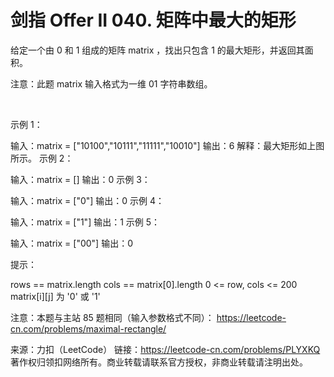 # 剑指 Offer II 040. 矩阵中最大的矩形

给定一个由 0 和 1 组成的矩阵 matrix ，找出只包含 1 的最大矩形，并返回其面积。

注意：此题 matrix 输入格式为一维 01 字符串数组。

 

示例 1：



输入：matrix = ["10100","10111","11111","10010"]
输出：6
解释：最大矩形如上图所示。
示例 2：

输入：matrix = []
输出：0
示例 3：

输入：matrix = ["0"]
输出：0
示例 4：

输入：matrix = ["1"]
输出：1
示例 5：

输入：matrix = ["00"]
输出：0
 

提示：

rows == matrix.length
cols == matrix[0].length
0 <= row, cols <= 200
matrix[i][j] 为 '0' 或 '1'
 

注意：本题与主站 85 题相同（输入参数格式不同）： https://leetcode-cn.com/problems/maximal-rectangle/

来源：力扣（LeetCode）
链接：https://leetcode-cn.com/problems/PLYXKQ
著作权归领扣网络所有。商业转载请联系官方授权，非商业转载请注明出处。
